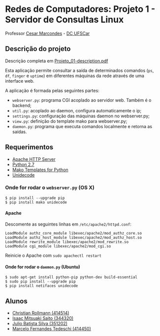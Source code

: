 # Redes de Computadores: Projeto 1 - Servidor de Consultas Linux

Professor [Cesar Marcondes](https://github.com/cmarcond) - [DC UFSCar](http://www.dc.ufscar.br/)


## Descrição do projeto

Descrição completa em [Projeto_01-description.pdf](docs/Projeto_01-description.pdf)

Esta aplicação permite consultar a saída de determinados comandos (`ps`, `df`,
`finger` e `uptime`) em diferentes máquinas da rede através de uma interface
web.

A aplicação é formada pelas seguintes partes:

- `webserver.py`: programa CGI acoplado ao servidor web. Também é o backend;
- `util.py`: acoplado ao daemon, configura automaticamente o ip;
- `settings.py`: configuração das máquinas daemon no webserver.py;
- `view.py`: definição do template mako para webserver.py;
- `daemon.py`: programa que executa comandos localmente e retorna as saídas.


## Requerimentos

*   [Apache HTTP Server](https://httpd.apache.org/)
*   [Python 2.7](https://www.python.org/)
*   [Mako Templates for Python](http://www.makotemplates.org/)
*   [Unidecode](https://pypi.python.org/pypi/Unidecode)


### Onde for rodar o `webserver.py` (OS X)
    
    $ pip install --upgrade pip 
    $ pip install mako unidecode

#### Apache

Descomente as seguintes linhas em `/etc/apache2/httpd.conf`:

    LoadModule authz_core_module libexec/apache2/mod_authz_core.so
    LoadModule authz_host_module libexec/apache2/mod_authz_host.so
    LoadModule rewrite_module libexec/apache2/mod_rewrite.so
    LoadModule cgi_module libexec/apache2/mod_cgi.so


Reinicie o Apache com `sudo apachectl restart`


#### Onde for rodar o `daemon.py` (Ubuntu)

    $ sudo apt-get install python-pip python-dev build-essential 
    $ sudo pip install --upgrade pip 
    $ pip install netifaces unidecode


## Alunos

*   [Christian Rollmann (414514)](https://github.com/christianroll)
*   [Isaac Mitsuaki Saito (344320)](https://github.com/zacmks)
*   [Julio Batista Silva (351202)](https://github.com/jbsilva)
*   [Marcelo Fernandes Tedeschi (414450)](https://github.com/marcelotedeschi)
